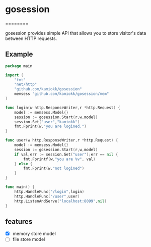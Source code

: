 # gosession
========

gosession provides simple API that allows you to store visitor's data between HTTP requests.

## Example
```go
package main

import (
	"fmt"
	"net/http"
	"github.com/kamiokk/gosession"
	memsess "github.com/kamiokk/gosession/mem"
)

func login(w http.ResponseWriter,r *http.Request) {
	model := memsess.Model{}
	session := gosession.Start(r,w,model)
	session.Set("user","kamiokk")
	fmt.Fprint(w,"you are logined.")
}

func user(w http.ResponseWriter,r *http.Request) {
	model := memsess.Model{}
	session := gosession.Start(r,w,model)
	if val,err := session.Get("user");err == nil {
		fmt.Fprintf(w,"you are %v", val)
	} else {
		fmt.Fprint(w,"not logined")
	}
}

func main() {
	http.HandleFunc("/login",login)
	http.HandleFunc("/user",user)
	http.ListenAndServe("localhost:8099",nil)
}
```

## features
- [x] memory store model
- [ ] file store model
